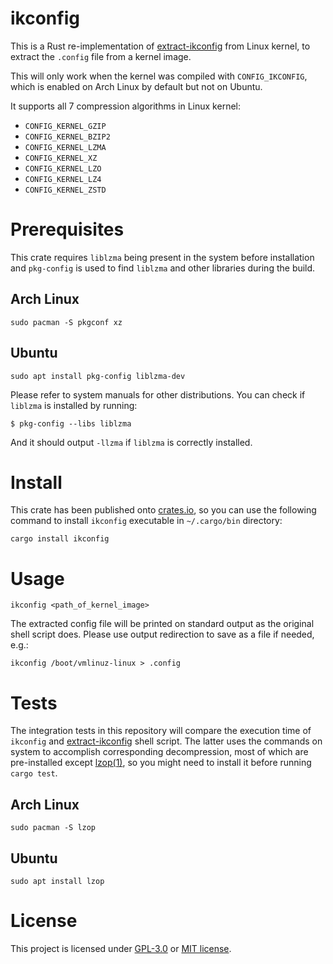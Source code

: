 # ikconfig

This is a Rust re-implementation of [extract-ikconfig] from Linux kernel, to extract the `.config` file from a kernel image.

This will only work when the kernel was compiled with `CONFIG_IKCONFIG`, which is enabled on Arch Linux by default but not on Ubuntu.

It supports all 7 compression algorithms in Linux kernel:

  * `CONFIG_KERNEL_GZIP`
  * `CONFIG_KERNEL_BZIP2`
  * `CONFIG_KERNEL_LZMA`
  * `CONFIG_KERNEL_XZ`
  * `CONFIG_KERNEL_LZO`
  * `CONFIG_KERNEL_LZ4`
  * `CONFIG_KERNEL_ZSTD`

# Prerequisites

This crate requires `liblzma` being present in the system before installation and `pkg-config` is used to find `liblzma` and other libraries during the build.

## Arch Linux

```
sudo pacman -S pkgconf xz
```

## Ubuntu

```
sudo apt install pkg-config liblzma-dev
```

Please refer to system manuals for other distributions. You can check if `liblzma` is installed by running:

```
$ pkg-config --libs liblzma
```

And it should output `-llzma` if `liblzma` is correctly installed.

# Install

This crate has been published onto [crates.io][crate-ikconfig], so you can use the following command to install `ikconfig` executable in `~/.cargo/bin` directory:

```
cargo install ikconfig
```

# Usage

```
ikconfig <path_of_kernel_image>
```

The extracted config file will be printed on standard output as the original shell script does. Please use output redirection to save as a file if needed, e.g.:

```
ikconfig /boot/vmlinuz-linux > .config
```

# Tests

The integration tests in this repository will compare the execution time of `ikconfig` and [extract-ikconfig] shell script.
The latter uses the commands on system to accomplish corresponding decompression, most of which are pre-installed except
[lzop(1)][man-lzop], so you might need to install it before running `cargo test`.

## Arch Linux

```
sudo pacman -S lzop
```

## Ubuntu

```
sudo apt install lzop
```

# License

This project is licensed under [GPL-3.0](COPYING) or [MIT license](LICENSE).



[extract-ikconfig]: https://github.com/torvalds/linux/blob/master/scripts/extract-ikconfig "extract-ikconfig"
[crate-ikconfig]: https://crates.io/crates/ikconfig "ikconfig"
[man-lzop]: https://linux.die.net/man/1/lzop "lzop(1)"

